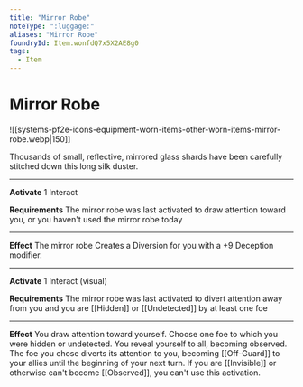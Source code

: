 ```yaml
---
title: "Mirror Robe"
noteType: ":luggage:"
aliases: "Mirror Robe"
foundryId: Item.wonfdQ7x5X2AE8g0
tags:
  - Item
---
```


# Mirror Robe
![[systems-pf2e-icons-equipment-worn-items-other-worn-items-mirror-robe.webp|150]]

Thousands of small, reflective, mirrored glass shards have been carefully stitched down this long silk duster.

* * *

**Activate** 1 Interact

**Requirements** The mirror robe was last activated to draw attention toward you, or you haven't used the mirror robe today

* * *

**Effect** The mirror robe Creates a Diversion for you with a +9 Deception modifier.

* * *

**Activate** 1 Interact (visual)

**Requirements** The mirror robe was last activated to divert attention away from you and you are [[Hidden]] or [[Undetected]] by at least one foe

* * *

**Effect** You draw attention toward yourself. Choose one foe to which you were hidden or undetected. You reveal yourself to all, becoming observed. The foe you chose diverts its attention to you, becoming [[Off-Guard]] to your allies until the beginning of your next turn. If you are [[Invisible]] or otherwise can't become [[Observed]], you can't use this activation.
